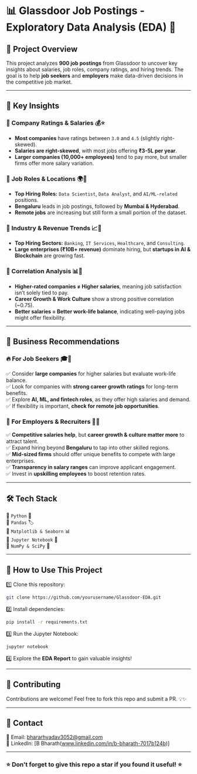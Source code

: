 # 📊 Glassdoor Job Postings - Exploratory Data Analysis (EDA) 🚀


## 🎯 Project Overview
This project analyzes **900 job postings** from Glassdoor to uncover key insights about salaries, job roles, company ratings, and hiring trends. The goal is to help **job seekers** and **employers** make data-driven decisions in the competitive job market. 

---
## 📌 Key Insights

### 🔹 Company Ratings & Salaries 💰⭐
- **Most companies** have ratings between `3.0` and `4.5` (slightly right-skewed).
- **Salaries are right-skewed**, with most jobs offering **₹3-5L per year**.
- **Larger companies (10,000+ employees)** tend to pay more, but smaller firms offer more salary variation.

### 🔹 Job Roles & Locations 🌍💼
- **Top Hiring Roles:** `Data Scientist`, `Data Analyst`, and `AI/ML-related` positions.
- **Bengaluru** leads in job postings, followed by **Mumbai & Hyderabad**.
- **Remote jobs** are increasing but still form a small portion of the dataset.

### 🔹 Industry & Revenue Trends 📈🏢
- **Top Hiring Sectors:** `Banking`, `IT Services`, `Healthcare`, and `Consulting`.
- **Large enterprises (₹10B+ revenue)** dominate hiring, but **startups in AI & Blockchain** are growing fast.

### 🔹 Correlation Analysis 📊🔗
- **Higher-rated companies ≠ Higher salaries**, meaning job satisfaction isn’t solely tied to pay.
- **Career Growth & Work Culture** show a strong positive correlation (~0.75).
- **Better salaries = Better work-life balance**, indicating well-paying jobs might offer flexibility.

---
## 🎯 Business Recommendations
### 🔥 For Job Seekers 🎓💼
✅ Consider **large companies** for higher salaries but evaluate work-life balance.  
✅ Look for companies with **strong career growth ratings** for long-term benefits.  
✅ Explore **AI, ML, and fintech roles**, as they offer high salaries and demand.  
✅ If flexibility is important, **check for remote job opportunities**.  

### 🏢 For Employers & Recruiters 👔📢
✅ **Competitive salaries help**, but **career growth & culture matter more** to attract talent.  
✅ Expand hiring beyond **Bengaluru** to tap into other skilled regions.  
✅ **Mid-sized firms** should offer unique benefits to compete with large enterprises.  
✅ **Transparency in salary ranges** can improve applicant engagement.  
✅ Invest in **upskilling employees** to boost retention rates.  

---
## 🛠️ Tech Stack
🔹 `Python` 🐍  
🔹 `Pandas` 🏷️  
🔹 `Matplotlib & Seaborn` 📊  
🔹 `Jupyter Notebook` 📓  
🔹 `NumPy & SciPy` 🔬  

---
## 🚀 How to Use This Project
1️⃣ Clone this repository:  
   ```bash
   git clone https://github.com/yourusername/Glassdoor-EDA.git
   ```
2️⃣ Install dependencies:  
   ```bash
   pip install -r requirements.txt
   ```
3️⃣ Run the Jupyter Notebook:  
   ```bash
   jupyter notebook
   ```
4️⃣ Explore the **EDA Report** to gain valuable insights!

---
## 🤝 Contributing
Contributions are welcome! Feel free to fork this repo and submit a PR. 💡✨

---
## 📩 Contact
📧 Email: bhararhyadav3052@gmail.com  
🔗 LinkedIn: [B Bharath(www.linkedin.com/in/b-bharath-7017b124b)]  

---
### ⭐ Don't forget to give this repo a star if you found it useful! ⭐
